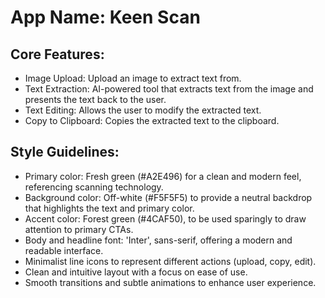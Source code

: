 # **App Name**: Keen Scan

## Core Features:

- Image Upload: Upload an image to extract text from.
- Text Extraction: AI-powered tool that extracts text from the image and presents the text back to the user.
- Text Editing: Allows the user to modify the extracted text.
- Copy to Clipboard: Copies the extracted text to the clipboard.

## Style Guidelines:

- Primary color: Fresh green (#A2E496) for a clean and modern feel, referencing scanning technology.
- Background color: Off-white (#F5F5F5) to provide a neutral backdrop that highlights the text and primary color.
- Accent color: Forest green (#4CAF50), to be used sparingly to draw attention to primary CTAs.
- Body and headline font: 'Inter', sans-serif, offering a modern and readable interface.
- Minimalist line icons to represent different actions (upload, copy, edit).
- Clean and intuitive layout with a focus on ease of use.
- Smooth transitions and subtle animations to enhance user experience.